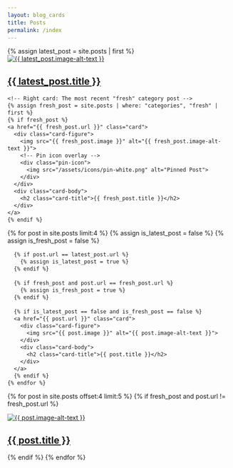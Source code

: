 ```yaml
---
layout: blog_cards
title: Posts
permalink: /index
---
```

<div class="cards-container">
  <!-- First row with two cards -->
  <div class="card-row">
    <!-- Left card: The most recent post -->
    {% assign latest_post = site.posts | first %}
    <a href="{{ latest_post.url }}" class="card">
      <div class="card-figure">
        <img src="{{ latest_post.image }}" alt="{{ latest_post.image-alt-text }}">
      </div>
      <div class="card-body">
        <h2 class="card-title">{{ latest_post.title }}</h2>
      </div>
    </a>

    <!-- Right card: The most recent "fresh" category post -->
    {% assign fresh_post = site.posts | where: "categories", "fresh" | first %}
    {% if fresh_post %}
    <a href="{{ fresh_post.url }}" class="card">
      <div class="card-figure">
        <img src="{{ fresh_post.image }}" alt="{{ fresh_post.image-alt-text }}">
        <!-- Pin icon overlay -->
        <div class="pin-icon">
          <img src="/assets/icons/pin-white.png" alt="Pinned Post">
        </div>
      </div>
      <div class="card-body">
        <h2 class="card-title">{{ fresh_post.title }}</h2>
      </div>
    </a>
    {% endif %}
  </div>

  <!-- Second row with three cards -->
  <div class="card-row">
    {% for post in site.posts limit:4 %}
      {% assign is_latest_post = false %}
      {% assign is_fresh_post = false %}

      {% if post.url == latest_post.url %}
        {% assign is_latest_post = true %}
      {% endif %}

      {% if fresh_post and post.url == fresh_post.url %}
        {% assign is_fresh_post = true %}
      {% endif %}

      {% if is_latest_post == false and is_fresh_post == false %}
      <a href="{{ post.url }}" class="card">
        <div class="card-figure">
          <img src="{{ post.image }}" alt="{{ post.image-alt-text }}">
        </div>
        <div class="card-body">
          <h2 class="card-title">{{ post.title }}</h2>
        </div>
      </a>
      {% endif %}
    {% endfor %}
  </div>

<!-- Ongoing width-spanning flexboxes -->
  {% for post in site.posts offset:4 limit:5 %}
    {% if fresh_post and post.url != fresh_post.url %}
      <a href="{{ post.url }}" class="flexbox-card">
        <div class="flexbox-figure">
          <img src="{{ post.image }}" alt="{{ post.image-alt-text }}">
        </div>
        <div class="flexbox-body">
          <h2 class="flexbox-title">{{ post.title }}</h2>
        </div>
      </a>
    {% endif %}
  {% endfor %}
</div>
